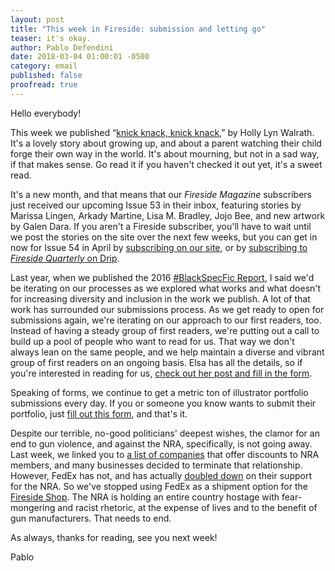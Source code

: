 ```yaml
---
layout: post
title: "This week in Fireside: submission and letting go"
teaser: it's okay.
author: Pablo Defendini
date: 2018-03-04 01:00:01 -0500
category: email
published: false
proofread: true
---
```


Hello everybody!

This week we published “[knick knack, knick knack](https://firesidefiction.com/knick-knack-knick-knack),” by Holly Lyn Walrath. It's a lovely story about growing up, and about a parent watching their child forge their own way in the world. It's about mourning, but not in a sad way, if that makes sense. Go read it if you haven't checked it out yet, it's a sweet read.

It's a new month, and that means that our _Fireside Magazine_ subscribers just received our upcoming Issue 53 in their inbox, featuring stories by Marissa Lingen, Arkady Martine, Lisa M. Bradley, Jojo Bee, and new artwork by Galen Dara. If you aren't a Fireside subscriber, you'll have to wait until we post the stories on the site over the next few weeks, but you can get in now for Issue 54 in April by [subscribing on our site](htts://firesidefiction.com/#subscribe), or by [subscribing to _Fireside Quarterly_ on Drip](https://d.rip/fireside).

Last year, when we published the 2016 [#BlackSpecFic Report](https://firesidefiction.com/blackspecfic), I said we'd be iterating on our processes as we explored what works and what doesn't for increasing diversity and inclusion in the work we publish. A lot of that work has surrounded our submissions process. As we get ready to open for submissions again, we're iterating on our approach to our first readers, too. Instead of having a steady group of first readers, we're putting out a call to build up a pool of people who want to read for us. That way we don't always lean on the same people, and we help maintain a diverse and vibrant group of first readers on an ongoing basis. Elsa has all the details, so if you're interested in reading for us, [check out her post and fill in the form](https://firesidefiction.com/call-for-first-readers).

Speaking of forms, we continue to get a metric ton of illustrator portfolio submissions every day. If you or someone you know wants to submit their portfolio, just [fill out this form](https://airtable.com/shrDve4OIlTFCbFmQ), and that's it.

Despite our terrible, no-good politicians' deepest wishes, the clamor for an end to gun violence, and against the NRA, specifically, is not going away. Last week, we linked you to [a list of companies](https://thinkprogress.org/corporations-nra-f0d8074f2ca7/) that offer discounts to NRA members, and many businesses decided to terminate that relationship. However, FedEx has not, and has actually [doubled down](http://time.com/5178103/fedex-nra-boycott/) on their support for the NRA. So we've stopped using FedEx as a shipment option for the [Fireside Shop](https:/shop.firesideficiton.com). The NRA is holding an entire country hostage with fear-mongering and racist rhetoric, at the expense of lives and to the benefit of gun manufacturers. That needs to end.

As always, thanks for reading, see you next week!

Pablo
